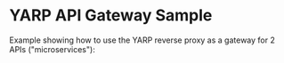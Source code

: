 # YARP API Gateway Sample

Example showing how to use the YARP reverse proxy as a gateway for 2 APIs ("microservices"):
